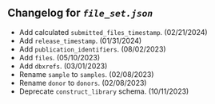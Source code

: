 ## Changelog for *`file_set.json`*

* Add calculated `submitted_files_timestamp`. (02/21/2024)
* Add `release_timestamp`. (01/31/2024)
* Add `publication_identifiers`. (08/02/2023)
* Add `files`. (05/10/2023)
* Add `dbxrefs`. (03/01/2023)
* Rename `sample` to `samples`. (02/08/2023)
* Rename `donor` to `donors`. (02/08/2023)
* Deprecate `construct_library` schema. (10/11/2023)
